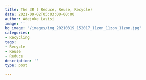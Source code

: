```yaml
---
title: The 3R ( Reduce, Reuse, Recycle)
date: 2021-09-02T05:03:00+00:00
author: Adejoke Lasisi
image: ''
bg_image: "/images/img_20210319_152017_11zon_11zon_11zon.jpg"
categories:
- Recycling
tags:
- Recycle
- Reuse
- Reduce
description: ''
type: post

---
```

